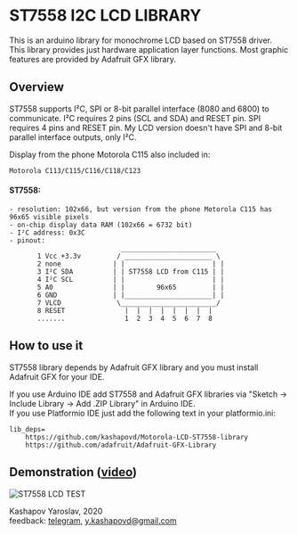 # ST7558 I2C LCD LIBRARY

This is an arduino library for monochrome LCD based on ST7558 driver. This library provides just hardware application layer functions. Most graphic features are provided by Adafruit GFX library.

## Overview

ST7558 supports I²C, SPI or 8-bit parallel interface (8080 and 6800) to communicate. 
I²C requires 2 pins (SCL and SDA) and RESET pin. SPI requires 4 pins and RESET pin.
My LCD version doesn't have SPI and 8-bit parallel interface outputs, only I²C.

Display from the phone Motorola C115 also included in:
    
    Motorola C113/C115/C116/C118/C123

#### ST7558:

    - resolution: 102x66, but version from the phone Motorola C115 has 96x65 visible pixels
    - on-chip display data RAM (102x66 = 6732 bit)
    - I²C address: 0x3C
    - pinout:
                                ________________________
           1 Vcc +3.3v         / ______________________ \
           2 none             | |                      | |
           3 I²C SDA          | | ST7558 LCD from C115 | |
           4 I²C SCL          | |                      | |
           5 A0               | |        96x65         | |
           6 GND              | |______________________| |
           7 VLCD              \________________________/
           8 RESET               |  |  |  |  |  |  |  |
           .......               1  2  3  4  5  6  7  8

## How to use it

ST7558 library depends by Adafruit GFX library and you must install Adafruit GFX for your IDE.

If you use Arduino IDE add ST7558 and Adafruit GFX libraries via "Sketch -> Include Library -> Add .ZIP Library" in Arduino IDE.\
If you use Platformio IDE just add the following text in your platformio.ini:

    lib_deps=
        https://github.com/kashapovd/Motorola-LCD-ST7558-library
        https://github.com/adafruit/Adafruit-GFX-Library

## Demonstration ([video](https://youtu.be/PMxQ5Tmf7f8))

![ST7558 LCD TEST](demo/demo.gif)

Kashapov Yaroslav, 2020\
feedback: [telegram](https://t.me/kashapovd), <y.kashapovd@gmail.com>
